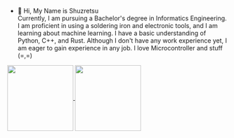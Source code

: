 - 👋 Hi, My Name is Shuzretsu<br>
Currently, I am pursuing a Bachelor's degree in Informatics Engineering. I am proficient in using a soldering iron and electronic tools, and I am learning about machine learning. I have a basic understanding of Python, C++, and Rust. Although I don't have any work experience yet, I am eager to gain experience in any job. I love Microcontroller and stuff
(=,=)
<a href="https://github.com/shuzretsu/github-readme-stats">
  <img height=150 align="center" src="https://github-readme-stats.vercel.app/api?username=shuzretsu&layout=compact" />
</a>
<a href="https://github.com/shuzretsu/convoychat">
  <img height=150 align="center" src="https://github-readme-stats.vercel.app/api/top-langs?username=shuzretsu&layout=compact&langs_count=8&card_width=325"/>
</a>
